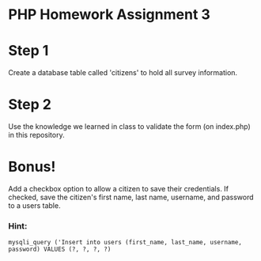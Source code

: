 # PHP Homework Assignment 3

# Step 1
Create a database table called 'citizens' to hold all survey information.

# Step 2
Use the knowledge we learned in class to validate the form (on index.php) in this repository.

# Bonus!
Add a checkbox option to allow a citizen to save their credentials. If checked, save the citizen's first name, last name, username, and password to a users table.

### Hint:
``` 
mysqli_query ('Insert into users (first_name, last_name, username, password) VALUES (?, ?, ?, ?)
```
